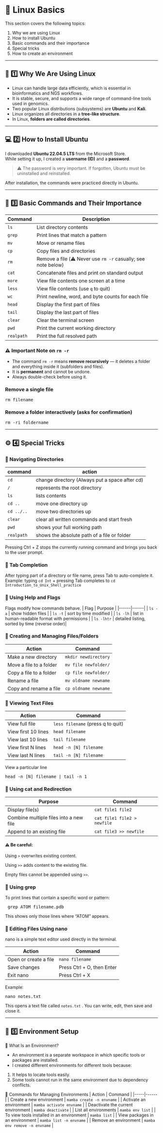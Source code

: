 # 🧠 Linux Basics

This section covers the following topics:
1. Why we are using Linux  
2. How to install Ubuntu  
3. Basic commands and their importance  
4. Special tricks  
5. How to create an environment  

---

## 🧩 1️⃣ Why We Are Using Linux
- Linux can handle large data efficiently, which is essential in bioinformatics and NGS workflows.  
- It is stable, secure, and supports a wide range of command-line tools used in genomics.  
- Two popular Linux distributions (subsystems) are **Ubuntu** and **Kali**.  
- Linux organizes all directories in a **tree-like structure**.  
- In Linux, **folders are called directories**.  

---

## 💻 2️⃣ How to Install Ubuntu
I downloaded **Ubuntu 22.04.5 LTS** from the Microsoft Store.  
While setting it up, I created a **username (ID)** and a **password**.  

> ⚠️ The password is very important. If forgotten, Ubuntu must be uninstalled and reinstalled.  

After installation, the commands were practiced directly in Ubuntu.

---

## 📘 3️⃣ Basic Commands and Their Importance

| Command | Description |
|----------|-------------|
| `ls` | List directory contents |
| `grep` | Print lines that match a pattern |
| `mv` | Move or rename files |
| `cp` | Copy files and directories |
| `rm` | Remove a file (⚠️ Never use `rm -r` casually; see note below) |
| `cat` | Concatenate files and print on standard output |
| `more` | View file contents one screen at a time |
| `less` | View file contents (use `q` to quit) |
| `wc` | Print newline, word, and byte counts for each file |
| `head` | Display the first part of files |
| `tail` | Display the last part of files |
| `clear` | Clear the terminal screen |
| `pwd` | Print the current working directory |
| `realpath` | Print the full resolved path |



### ⚠️ Important Note on `rm -r`
- The command `rm -r` means **remove recursively** — it deletes a folder and everything inside it (subfolders and files).  
- It is **permanent** and cannot be undone.  
- Always double-check before using it.  


### Remove a single file
<pre>rm filename</pre>

### Remove a folder interactively (asks for confirmation)
<pre>rm -ri foldername</pre>

---

## ⚙️ 4️⃣  Special Tricks
### 🔹 Navigating Directories
| command | action |
|--------|------------|
| `cd` | change directory (Always put a space after cd) |
| `/` | represents the root directory |
| `ls` | lists contents |
| `cd ..` | move one directory up |
| `cd ../..` | move two directories up |
| `clear` | clear all written commands and start fresh |
| `pwd` | shows your full working path |
| `realpath` | shows the absolute path of a file or folder |

Pressing Ctrl + Z stops the currently running command and brings you back to the user prompt.

### 🔹 Tab Completion
After typing part of a directory or file name, press Tab to auto-complete it.
Example: typing `cd Int` + pressing Tab completes to
`cd Introduction_to_Unix_Shell_practice`

### 🔹 Using Help and Flags
Flags modify how commands behave.
| Flag | Purpose |
|------|------|
| `ls -a` | show hidden files |
| `ls -t` | sort by time modified |
| `ls -lh` | list in human-readable format with permissions |
| `ls -lhtr` | detailed listing, sorted by time (reverse order)|

### 🔹 Creating and Managing Files/Folders
| Action | Command |
|--------|----------|
| Make a new directory | `mkdir newdirectory` | 
| Move a file to a folder |	`mv file newfolder/` |
| Copy a file to a folder |	`cp file newfolder/` |
| Rename a file |	`mv oldname newname` |
| Copy and rename a file |	`cp oldname newname` |

### 🔹 Viewing Text Files
| Action | Command |
|---------|---------|
| View full file |	`less filename` (press q to quit) |
| View first 10 lines |	`head filename` |
| View last 10 lines |	`tail filename` |
| View first N lines |	`head -n [N] filename` |
| View last N lines |	`tail -n [N] filename` |

View a particular line 	<pre>head -n [N] filename | tail -n 1 </pre>

### 🔹 Using cat and Redirection
| Purpose |	Command |
|------|-----|
| Display file(s)|	`cat file1 file2` |
| Combine multiple files into a new file |	`cat file1 file2 > newfile` |
| Append to an existing file |	`cat file3 >> newfile` |

#### ⚠️ Be careful:

Using `>` overwrites existing content.

Using `>>` adds content to the existing file.

Empty files cannot be appended using `>>`.

### 🔹 Using grep
To print lines that contain a specific word or pattern:

<pre> grep ATOM filename.pdb</pre>
This shows only those lines where “ATOM” appears.

### 🔹 Editing Files Using nano
nano is a simple text editor used directly in the terminal.

| Action | Command |
| ------ | -------- |
| Open or create a file |	`nano filename` |
| Save changes |	Press Ctrl + O, then Enter |
| Exit nano |	Press Ctrl + X |

Example:

<pre>nano notes.txt</pre>
This opens a text file called `notes.txt` . You can write, edit, then save and close it.

---

## 🌿 5️⃣ Environment Setup
🔹 What Is an Environment?
- An environment is a separate workspace in which specific tools or packages are installed.
- I created different environments for different tools because:
1. It helps to locate tools easily.
2. Some tools cannot run in the same environment due to dependency conflicts.

🔹 Commands for Managing Environments
| Action | Command |
|-----|------|
| Create a new environment | `mamba create -n envname` |
| Activate an environment |	`mamba activate envname` |
| Deactivate the current environment |	`mamba deactivate` |
| List all environments |	`mamba env list` |
| To view tools installed in an environment | `mamba list` |
| View packages in an environment |	`mamba list -n envname` |
| Remove an environment |	`mamba env remove -n envname` | 

